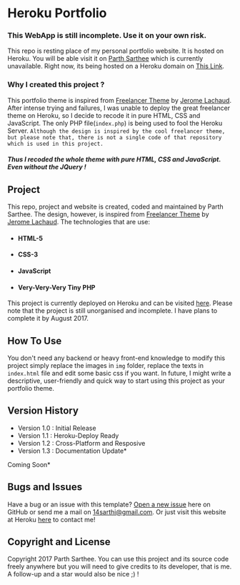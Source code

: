 # Heroku Portfolio

### This WebApp is still incomplete. Use it on your own risk.

This repo is resting place of my personal portfolio website. It is hosted on Heroku. You will be able visit it on [Parth Sarthee](http://parthsarthee.com)  which is currently unavailable. Right now, its being hosted on a Heroku domain on [This Link](https://vetronus.herokuapp.com/).

### Why I created this project ?
This portfolio theme is inspired from [Freelancer Theme](https://github.com/jeromelachaud/freelancer-theme) by [Jerome Lachaud](https://github.com/jeromelachaud). After intense trying and failures, I was unable to deploy the great freelancer theme on Heroku, so I decide to recode it in pure HTML, CSS and JavaScript. The only PHP file(`index.php`) is being used to fool the Heroku Server. `Although the design is inspired by the cool freelancer theme, but please note that, there is not a single code of that repository which is used in this project.`
##### Thus I recoded the whole theme with pure HTML, CSS and JavaScript. Even without the JQuery !

## Project

This repo, project and website is created, coded and maintained by Parth
Sarthee. The design, however, is inspired from [Freelancer Theme](https://github.com/jeromelachaud/freelancer-theme) by [Jerome Lachaud](https://github.com/jeromelachaud).
The technologies that are use:
- #### HTML-5
- #### CSS-3
- #### JavaScript
- #### Very-Very-Very Tiny PHP

This project is currently deployed  on Heroku and can be visited [here](https://vetronus.herokuapp.com/). Please note that the project is still unorganised and incomplete. I have plans to complete it by August 2017.

## How To Use
You don't need any backend or heavy front-end knowledge to modify this project simply replace the images in `img` folder, replace the texts in `index.html` file and edit some basic css if you want.
In future, I might write a descriptive, user-friendly and quick way to start using this project as your portfolio theme.

## Version History
- Version 1.0 : Initial Release
- Version 1.1 : Heroku-Deploy Ready
- Version 1.2 : Cross-Platform and Resposive
- Version 1.3 : Documentation Update*

Coming Soon*

## Bugs and Issues

Have a bug or an issue with this template? [Open a new issue](https://github.com/Vetronus/ParthSarthee/issues) here on GitHub or
send me a mail on 14sarthi@gmail.com. Or just visit this website at Heroku [here](https://vetronus.herokuapp.com/) to contact me!

## Copyright and License

Copyright 2017 Parth Sarthee. You can use this project and its source code freely anywhere but you will need to give credits to its developer, that is me. A follow-up and a star would also be nice ;) !
